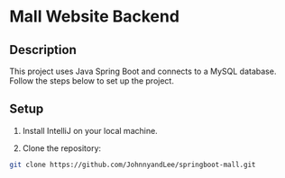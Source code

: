 # Mall Website Backend

## Description

This project uses Java Spring Boot and connects to a MySQL database. Follow the steps below to set up the project.

## Setup

1. Install IntelliJ on your local machine.

2. Clone the repository:

```bash
git clone https://github.com/JohnnyandLee/springboot-mall.git
```


